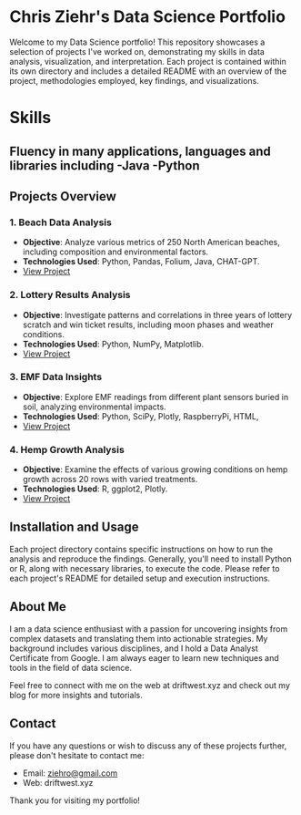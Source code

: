# Chris Ziehr's Data Science Portfolio

Welcome to my Data Science portfolio! This repository showcases a selection of projects I've worked on, demonstrating my skills in data analysis, visualization, and interpretation. Each project is contained within its own directory and includes a detailed README with an overview of the project, methodologies employed, key findings, and visualizations.  

# Skills

Fluency in many applications, languages and libraries including
-Java
-Python
-

## Projects Overview

### 1. Beach Data Analysis
- **Objective**: Analyze various metrics of 250 North American beaches, including composition and environmental factors.
- **Technologies Used**: Python, Pandas, Folium, Java, CHAT-GPT.
- [View Project](./BeachDataAnalysis)

### 2. Lottery Results Analysis
- **Objective**: Investigate patterns and correlations in three years of lottery scratch and win ticket results, including moon phases and weather conditions.
- **Technologies Used**: Python, NumPy, Matplotlib.
- [View Project](./LotteryResultsAnalysis)

### 3. EMF Data Insights
- **Objective**: Explore EMF readings from different plant sensors buried in soil, analyzing environmental impacts.
- **Technologies Used**: Python, SciPy, Plotly, RaspberryPi, HTML, 
- [View Project](./EMFDataInsights)

### 4. Hemp Growth Analysis
- **Objective**: Examine the effects of various growing conditions on hemp growth across 20 rows with varied treatments.
- **Technologies Used**: R, ggplot2, Plotly.
- [View Project](./HempGrowthAnalysis)

## Installation and Usage

Each project directory contains specific instructions on how to run the analysis and reproduce the findings. Generally, you'll need to install Python or R, along with necessary libraries, to execute the code. Please refer to each project's README for detailed setup and execution instructions.

## About Me

I am a data science enthusiast with a passion for uncovering insights from complex datasets and translating them into actionable strategies. My background includes various disciplines, and I hold a Data Analyst Certificate from Google. I am always eager to learn new techniques and tools in the field of data science.

Feel free to connect with me on the web at driftwest.xyz and check out my blog for more insights and tutorials.

## Contact

If you have any questions or wish to discuss any of these projects further, please don't hesitate to contact me:

- Email: ziehro@gmail.com
- Web: driftwest.xyz

Thank you for visiting my portfolio!
